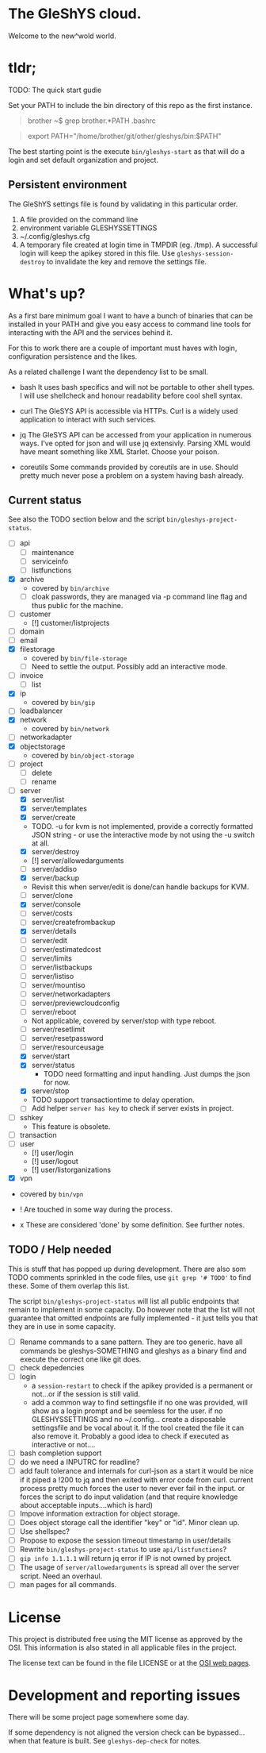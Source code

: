 # The GleShYS cloud.

Welcome to the new^wold world.

# tldr;

TODO: The quick start gudie

Set your PATH to include the bin directory of this repo as the first
instance.

> brother ~$ grep brother.*PATH .bashrc

> export PATH="/home/brother/git/other/gleshys/bin:$PATH"


The best starting point is the execute `bin/gleshys-start` as that
will do a login and set default organization and project.

## Persistent environment

The GleShYS settings file is found by validating in this particular
order.

1. A file provided on the command line
2. environment variable GLESHYSSETTINGS
3. ~/.config/gleshys.cfg
4. A temporary file created at login time in TMPDIR (eg. /tmp). A
   successful login will keep the apikey stored in this file. Use
   `gleshys-session-destroy` to invalidate the key and remove the
   settings file.

# What's up?

As a first bare minimum goal I want to have a bunch of binaries that
can be installed in your PATH and give you easy access to command line
tools for interacting with the API and the services behind it.

For this to work there are a couple of important must haves with
login, configuration persistence and the likes.

As a related challenge I want the dependency list to be small.

* bash
  It uses bash specifics and will not be portable to other shell
  types. I will use shellcheck and honour readability before cool
  shell syntax.

* curl
  The GleSYS API is accessible via HTTPs. Curl is a widely used
  application to interact with such services.

* jq
  The GleSYS API can be accessed from your application in numerous
  ways. I've opted for json and will use jq extensivly. Parsing XML
  would have meant something like XML Starlet. Choose your poison.

* coreutils
  Some commands provided by coreutils are in use. Should pretty much
  never pose a problem on a system having bash already.

## Current status

See also the TODO section below and the script
`bin/gleshys-project-status`.

* [ ] api
  * [ ] maintenance
  * [ ] serviceinfo
  * [ ] listfunctions
* [x] archive
  * covered by `bin/archive`
  * [ ] cloak passwords, they are managed via -p command line flag and
        thus public for the machine.
* [ ] customer
  * [!] customer/listprojects
* [ ] domain
* [ ] email
* [x] filestorage
  * covered by `bin/file-storage`
  * [ ] Need to settle the output. Possibly add an interactive mode.
* [ ] invoice
  * [ ] list
* [x] ip
  * covered by `bin/gip`
* [ ] loadbalancer
* [x] network
  * covered by `bin/network`
* [ ] networkadapter
* [x] objectstorage
  * covered by `bin/object-storage`
* [ ] project
  * [ ] delete
  * [ ] rename
* [ ] server
  * [x] server/list
  * [x] server/templates
  * [x] server/create
   * TODO. -u for kvm is not implemented, provide a correctly
     formatted JSON string - or use the interactive mode by not using
     the -u switch at all.
  * [x] server/destroy
  * [!] server/allowedarguments
  * [ ] server/addiso
  * [x] server/backup
   * Revisit this when server/edit is done/can handle backups for KVM.
  * [ ] server/clone
  * [x] server/console
  * [ ] server/costs
  * [ ] server/createfrombackup
  * [x] server/details
  * [ ] server/edit
  * [ ] server/estimatedcost
  * [ ] server/limits
  * [ ] server/listbackups
  * [ ] server/listiso
  * [ ] server/mountiso
  * [ ] server/networkadapters
  * [ ] server/previewcloudconfig
  * [ ] server/reboot
   * Not applicable, covered by server/stop with type reboot.
  * [ ] server/resetlimit
  * [ ] server/resetpassword
  * [ ] server/resourceusage
  * [x] server/start
  * [x] server/status
    * TODO need formatting and input handling. Just dumps the json for
      now.
  * [x] server/stop
   * TODO support transactiontime to delay operation.
  * [ ] Add helper `server has key` to check if server exists in
        project.
* [ ] sshkey
  * This feature is obsolete.
* [ ] transaction
* [ ] user
  * [!] user/login
  * [!] user/logout
  * [!] user/listorganizations
* [x] vpn
 * covered by `bin/vpn`

* ! Are touched in some way during the process.
* x These are considered 'done' by some definition. See further notes.

## TODO / Help needed

This is stuff that has popped up during development. There are also
som TODO comments sprinkled in the code files, use `git grep '# TODO'`
to find these. Some of them overlap this list.

The script `bin/gleshys-project-status` will list all public endpoints
that remain to implement in some capacity. Do however note that the
list will not guarantee that omitted endpoints are fully implemented -
it just tells you that they are in use in some capacity.

* [ ] Rename commands to a sane pattern. They are too generic.  have
  all commands be gleshys-SOMETHING and gleshys as a binary find and
  execute the correct one like git does.
* [ ] check depedencies
* [ ] login
  * a `session-restart` to check if the apikey provided is a permanent
    or not...or if the session is still valid.
  * add a common way to find settingsfile if no one was provided, will
    show as a login prompt and be seemless for the user.  if no
    GLESHYSSETTINGS and no ~/.config... create a disposable
    settingsfile and be vocal about it. If the tool created the file
    it can also remove it.
	Probably a good idea to check if executed as interactive or not....
* [ ] bash completion support
* [ ] do we need a INPUTRC for readline?
* [ ] add fault tolerance and internals for curl-json
      as a start it would be nice if it piped a !200 to jq and then
      exited with error code from curl. current process pretty much
      forces the user to never ever fail in the input. or forces the
      script to do input validation (and that require knowledge about
      acceptable inputs....which is hard)
* [ ] Impove information extraction for object storage.
* [ ] Does object storage call the identifier "key" or "id". Minor
      clean up.
* [ ] Use shellspec?
* [ ] Propose to expose the session timeout timestamp in user/details
* [ ] Rewrite `bin/gleshys-project-status` to use `api/listfunctions`?
* [ ] `gip info 1.1.1.1` will return jq error if IP is not owned by
      project.
* [ ] The usage of `server/allowedarguments` is spread all over the
      server script. Need an overhaul.
* [ ] man pages for all commands.

# License

This project is distributed free using the MIT license as approved by
the OSI. This information is also stated in all applicable files in
the project.

The license text can be found in the file LICENSE or at the [OSI web
pages](https://opensource.org/licenses/MIT).

# Development and reporting issues

There will be some project page somewhere some day.

If some dependency is not aligned the version check can be
bypassed... when that feature is built.
See `gleshys-dep-check` for notes.
